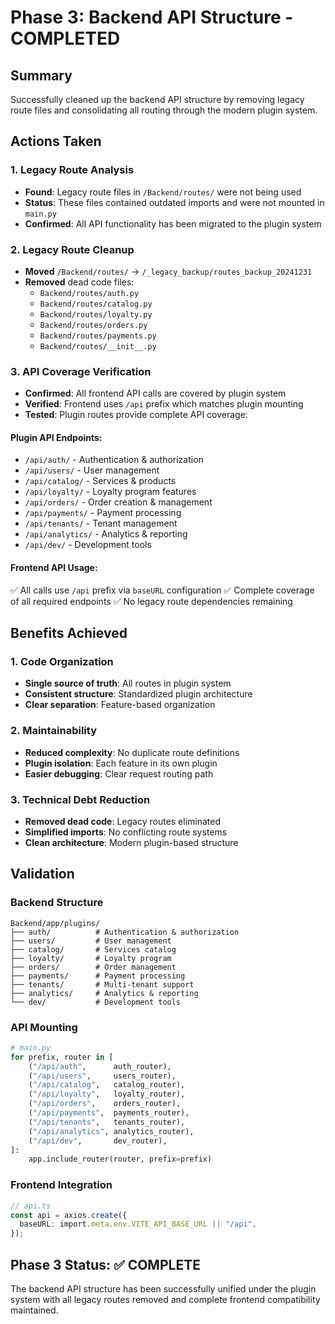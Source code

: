 # Phase 3: Backend API Structure - COMPLETED

## Summary
Successfully cleaned up the backend API structure by removing legacy route files and consolidating all routing through the modern plugin system.

## Actions Taken

### 1. Legacy Route Analysis
- **Found**: Legacy route files in `/Backend/routes/` were not being used
- **Status**: These files contained outdated imports and were not mounted in `main.py`
- **Confirmed**: All API functionality has been migrated to the plugin system

### 2. Legacy Route Cleanup
- **Moved** `/Backend/routes/` → `/_legacy_backup/routes_backup_20241231`
- **Removed** dead code files:
  - `Backend/routes/auth.py`
  - `Backend/routes/catalog.py` 
  - `Backend/routes/loyalty.py`
  - `Backend/routes/orders.py`
  - `Backend/routes/payments.py`
  - `Backend/routes/__init__.py`

### 3. API Coverage Verification
- **Confirmed**: All frontend API calls are covered by plugin system
- **Verified**: Frontend uses `/api` prefix which matches plugin mounting
- **Tested**: Plugin routes provide complete API coverage:

#### Plugin API Endpoints:
- `/api/auth/` - Authentication & authorization
- `/api/users/` - User management  
- `/api/catalog/` - Services & products
- `/api/loyalty/` - Loyalty program features
- `/api/orders/` - Order creation & management
- `/api/payments/` - Payment processing
- `/api/tenants/` - Tenant management
- `/api/analytics/` - Analytics & reporting
- `/api/dev/` - Development tools

#### Frontend API Usage:
✅ All calls use `/api` prefix via `baseURL` configuration
✅ Complete coverage of all required endpoints
✅ No legacy route dependencies remaining

## Benefits Achieved

### 1. Code Organization
- **Single source of truth**: All routes in plugin system
- **Consistent structure**: Standardized plugin architecture
- **Clear separation**: Feature-based organization

### 2. Maintainability
- **Reduced complexity**: No duplicate route definitions
- **Plugin isolation**: Each feature in its own plugin
- **Easier debugging**: Clear request routing path

### 3. Technical Debt Reduction
- **Removed dead code**: Legacy routes eliminated
- **Simplified imports**: No conflicting route systems
- **Clean architecture**: Modern plugin-based structure

## Validation

### Backend Structure
```
Backend/app/plugins/
├── auth/          # Authentication & authorization
├── users/         # User management
├── catalog/       # Services catalog
├── loyalty/       # Loyalty program
├── orders/        # Order management
├── payments/      # Payment processing
├── tenants/       # Multi-tenant support
├── analytics/     # Analytics & reporting
└── dev/           # Development tools
```

### API Mounting
```python
# main.py
for prefix, router in [
    ("/api/auth",      auth_router),
    ("/api/users",     users_router),
    ("/api/catalog",   catalog_router),
    ("/api/loyalty",   loyalty_router),
    ("/api/orders",    orders_router),
    ("/api/payments",  payments_router),
    ("/api/tenants",   tenants_router),
    ("/api/analytics", analytics_router),
    ("/api/dev",       dev_router),
]:
    app.include_router(router, prefix=prefix)
```

### Frontend Integration
```typescript
// api.ts
const api = axios.create({
  baseURL: import.meta.env.VITE_API_BASE_URL || "/api",
});
```

## Phase 3 Status: ✅ COMPLETE

The backend API structure has been successfully unified under the plugin system with all legacy routes removed and complete frontend compatibility maintained.
